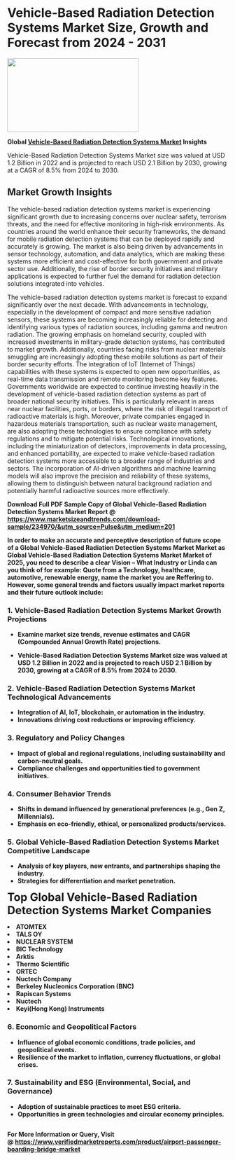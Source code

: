 <H1>Vehicle-Based Radiation Detection Systems Market Size, Growth and Forecast from 2024 - 2031</H1><img class="aligncenter size-medium wp-image-584254" src="https://thirdeyenews.in/wp-content/uploads/2024/09/Global-Market-Research-300x168.jpeg" alt="" width="300" height="168" /><p><strong>Global&nbsp;<a href="https://www.marketsizeandtrends.com/download-sample/234970/&amp;utm_source=Pulse&amp;utm_medium=201">Vehicle-Based Radiation Detection Systems Market</a> Insights</strong></p><p>Vehicle-Based Radiation Detection Systems Market size was valued at USD 1.2 Billion in 2022 and is projected to reach USD 2.1 Billion by 2030, growing at a CAGR of 8.5% from 2024 to 2030.</p><p><h2>Market Growth Insights</h2> <p>The vehicle-based radiation detection systems market is experiencing significant growth due to increasing concerns over nuclear safety, terrorism threats, and the need for effective monitoring in high-risk environments. As countries around the world enhance their security frameworks, the demand for mobile radiation detection systems that can be deployed rapidly and accurately is growing. The market is also being driven by advancements in sensor technology, automation, and data analytics, which are making these systems more efficient and cost-effective for both government and private sector use. Additionally, the rise of border security initiatives and military applications is expected to further fuel the demand for radiation detection solutions integrated into vehicles.</p> <p><strong></strong></p> <p>The vehicle-based radiation detection systems market is forecast to expand significantly over the next decade. With advancements in technology, especially in the development of compact and more sensitive radiation sensors, these systems are becoming increasingly reliable for detecting and identifying various types of radiation sources, including gamma and neutron radiation. The growing emphasis on homeland security, coupled with increased investments in military-grade detection systems, has contributed to market growth. Additionally, countries facing risks from nuclear materials smuggling are increasingly adopting these mobile solutions as part of their border security efforts. The integration of IoT (Internet of Things) capabilities with these systems is expected to open new opportunities, as real-time data transmission and remote monitoring become key features. Governments worldwide are expected to continue investing heavily in the development of vehicle-based radiation detection systems as part of broader national security initiatives. This is particularly relevant in areas near nuclear facilities, ports, or borders, where the risk of illegal transport of radioactive materials is high. Moreover, private companies engaged in hazardous materials transportation, such as nuclear waste management, are also adopting these technologies to ensure compliance with safety regulations and to mitigate potential risks. Technological innovations, including the miniaturization of detectors, improvements in data processing, and enhanced portability, are expected to make vehicle-based radiation detection systems more accessible to a broader range of industries and sectors. The incorporation of AI-driven algorithms and machine learning models will also improve the precision and reliability of these systems, allowing them to distinguish between natural background radiation and potentially harmful radioactive sources more effectively. <p><strong></p><p><span class=""><strong>Download Full PDF Sample Copy of Global Vehicle-Based Radiation Detection Systems Market Report</strong> @ <a href="https://www.marketsizeandtrends.com/download-sample/234970/&amp;utm_source=Pulse&amp;utm_medium=201" target="_blank">https://www.marketsizeandtrends.com/download-sample/234970/&amp;utm_source=Pulse&amp;utm_medium=201</a></span></p><p>In order to make an accurate and perceptive description of future scope of a Global&nbsp;Vehicle-Based Radiation Detection Systems Market Market as Global&nbsp;Vehicle-Based Radiation Detection Systems Market Market of 2025, you need to describe a clear Vision &ndash; What Industry or Linda can you think of for example: Quote from a Technology, healthcare, automotive, renewable energy, name the market you are Reffering to. However, some general trends and factors usually impact market reports and their future outlook include:</p><h3>1.&nbsp;<strong>Vehicle-Based Radiation Detection Systems Market Growth Projections</strong></h3><ul><li>Examine market size trends, revenue estimates and CAGR (Compounded Annual Growth Rate) projections.</li><li><p>Vehicle-Based Radiation Detection Systems Market size was valued at USD 1.2 Billion in 2022 and is projected to reach USD 2.1 Billion by 2030, growing at a CAGR of 8.5% from 2024 to 2030.</p></li></ul><h3>2.&nbsp;<strong>Vehicle-Based Radiation Detection Systems Market Technological Advancements</strong></h3><ul><li>Integration of AI, IoT, blockchain, or automation in the industry.</li><li>Innovations driving cost reductions or improving efficiency.</li></ul><h3>3.&nbsp;<strong>Regulatory and Policy Changes</strong></h3><ul><li>Impact of global and regional regulations, including sustainability and carbon-neutral goals.</li><li>Compliance challenges and opportunities tied to government initiatives.</li></ul><h3>4.&nbsp;<strong>Consumer Behavior Trends</strong></h3><ul><li>Shifts in demand influenced by generational preferences (e.g., Gen Z, Millennials).</li><li>Emphasis on eco-friendly, ethical, or personalized products/services.</li></ul><h3>5.&nbsp;<strong>Global Vehicle-Based Radiation Detection Systems Market Competitive Landscape</strong></h3><ul><li>Analysis of key players, new entrants, and partnerships shaping the industry.</li><li>Strategies for differentiation and market penetration.</li></ul><p data-pm-slice="1 1 []"><span style="color: inherit; font-family: inherit; font-size: 25px;">Top Global Vehicle-Based Radiation Detection Systems Market Companies</span></p><div class="" data-test-id=""><p><li>ATOMTEX</li><li> TALS OY</li><li> NUCLEAR SYSTEM</li><li> BIC Technology</li><li> Arktis</li><li> Thermo Scientific</li><li> ORTEC</li><li> Nuctech Company</li><li> Berkeley Nucleonics Corporation (BNC)</li><li> Rapiscan Systems</li><li> Nuctech</li><li> Keyi(Hong Kong) Instruments</li></p></div><h3>6.&nbsp;<strong>Economic and Geopolitical Factors</strong></h3><ul><li>Influence of global economic conditions, trade policies, and geopolitical events.</li><li>Resilience of the market to inflation, currency fluctuations, or global crises.</li></ul><h3>7.&nbsp;<strong>Sustainability and ESG (Environmental, Social, and Governance)</strong></h3><ul><li>Adoption of sustainable practices to meet ESG criteria.</li><li>Opportunities in green technologies and circular economy principles.</li></ul><h2><strong style="font-size: 14px;">For More Information or Query, Visit @&nbsp;</strong><a style="background-color: #ffffff; font-size: 14px;" href="https://www.marketsizeandtrends.com/report/vehicle-based-radiation-detection-systems-market/" target="_blank">https://www.verifiedmarketreports.com/product/airport-passenger-boarding-bridge-market</a></h2>
